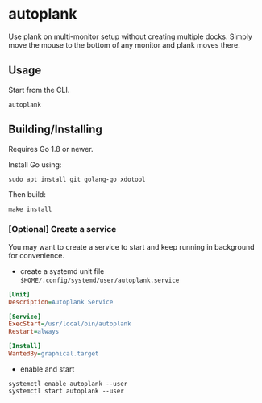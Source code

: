 # autoplank

Use plank on multi-monitor setup without creating multiple docks. Simply move the mouse to the bottom of any monitor and plank moves there.

## Usage

Start from the CLI.
```
autoplank
```

## Building/Installing

Requires Go 1.8 or newer.

Install Go using:

```
sudo apt install git golang-go xdotool
```

Then build:

```
make install
```

### [Optional] Create a service

You may want to create a service to start and keep running in background for convenience.

* create a systemd unit file `$HOME/.config/systemd/user/autoplank.service`

```ini
[Unit]
Description=Autoplank Service

[Service]
ExecStart=/usr/local/bin/autoplank
Restart=always

[Install]
WantedBy=graphical.target
```
* enable and start
```
systemctl enable autoplank --user
systemctl start autoplank --user
```
